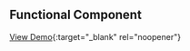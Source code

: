 ## Functional Component

[View Demo](https://chernyshevanetology.github.io/store-func/){:target="\_blank" rel="noopener"}
